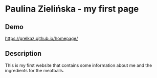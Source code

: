 # Paulina Zielińska - my first page

## Demo

https://grelkaz.github.io/homepage/

## Description

This is my first website that contains some information about me and the ingredients for the meatballs.

